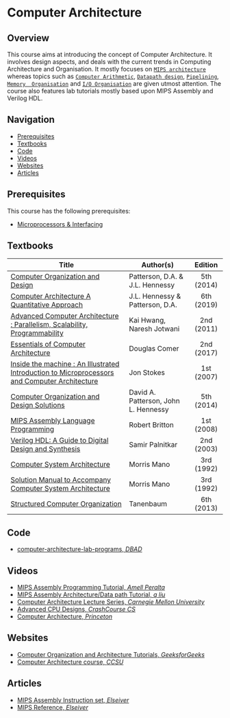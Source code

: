 # Computer Architecture

## Overview

This course aims at introducing the concept of Computer Architecture. It involves design aspects, and deals with the current trends in Computing Architecture and Organisation. It mostly focuses on [`MIPS architecture`](https://en.wikipedia.org/wiki/MIPS_architecture) whereas topics such as [`Computer Arithmetic`](https://andybargh.com/fixed-and-floating-point-binary/), [`Datapath design`](https://en.m.wikipedia.org/wiki/Datapath), [`Pipelining`](https://en.wikipedia.org/wiki/Instruction_pipelining), [`Memory  Organisation`](https://www.geeksforgeeks.org/cache-memory/) and [`I/O Organisation`](https://www.studytonight.com/computer-architecture/input-output-organisation) are given utmost attention. The course also features lab tutorials mostly based upon MIPS Assembly and Verilog HDL.

## Navigation

*   [Prerequisites](#prerequisites)
*   [Textbooks](#textbooks)
*   [Code](#code)
*   [Videos](#videos)
*   [Websites](#websites)
*   [Articles](#articles)

## Prerequisites

This course has the following prerequisites:

*   [Microprocessors & Interfacing](../CSF241)

## Textbooks

| Title | Author(s) | Edition |
| -------------|-------------|:-----:|
| [Computer Organization and Design](https://drive.google.com/file/d/1OwVqBQkyjW4xvUvrVYyx3zMe5XkRHRlX/view?usp=sharing) | Patterson, D.A. & J.L. Hennessy | 5th (2014) |
| [Computer Architecture A Quantitative Approach](https://drive.google.com/file/d/1i4dY8jOw_lcx5PN69WaskMDTQPHlyEW8/view?usp=sharing)| J.L. Hennessy & Patterson, D.A. | 6th (2019) |
| [Advanced Computer Architecture : Parallelism, Scalability, Programmability](https://drive.google.com/file/d/18K8FrkRIqvOHrOp9PhXEkJUzJbf9APEk/view?usp=sharing)| Kai Hwang, Naresh Jotwani| 2nd (2011) |
| [Essentials of Computer Architecture](https://drive.google.com/file/d/1QkX42TPpzQYs9ddVMT5N_C5REU9HzzeP/view?usp=sharing) | Douglas Comer | 2nd (2017) |
| [Inside the machine : An Illustrated Introduction to Microprocessors and Computer Architecture](https://drive.google.com/file/d/1_Xvj7vijj6chKM6tPglo2Ny_ZItzeDUd/view?usp=sharing) | Jon Stokes | 1st (2007) |
| [Computer Organization and Design Solutions](https://drive.google.com/file/d/1IIsDVOpq5G7OIQZE_DVBm0lNN-AsCX6c/view?usp=sharing) | David A. Patterson, John L. Hennessy | 5th (2014) |
| [MIPS Assembly Language Programming](https://drive.google.com/file/d/14cV0euXsj2bGjfiDUaoyrjV8JSl7moJQ/view?usp=sharing)| Robert Britton | 1st (2008) |
| [Verilog HDL: A Guide to Digital Design and Synthesis](https://drive.google.com/file/d/1Jsir-0wUtU4odRxciu5W4Kj0tD2lauqi/view?usp=sharing) | Samir Palnitkar | 2nd (2003) |
| [Computer System Architecture](https://drive.google.com/open?id=1m7yQj3PseHdS1lb3Shg07fin1qQUVxMB)| Morris Mano | 3rd (1992) | 
| [Solution Manual to Accompany Computer System Architecture](https://drive.google.com/open?id=1t11HHEnuweWS2-kjUXje2j27Qy7bFKYf)| Morris Mano | 3rd (1992) | 
| [Structured Computer Organization](https://drive.google.com/open?id=1fVYBSMM0VX-cqI6R1-ZzIGtB61kEXwEd)| Tanenbaum | 6th (2013) |

## Code

*	[computer-architecture-lab-programs, *DBAD*](https://github.com/dontbeadouche/computer-architecture-lab-programs)

## Videos

*	[MIPS Assembly Programming Tutorial, *Amell Peralta*](https://www.youtube.com/playlist?list=PL5b07qlmA3P6zUdDf-o97ddfpvPFuNa5A)
*	[MIPS Assembly Architecture/Data path Tutorial, *q liu*](https://www.youtube.com/playlist?list=PLPXsMt57rLthe1kihStAdRgGdj3IZ7WHe)
* 	[Computer Architecture Lecture Series, *Carnegie Mellon University*](https://www.youtube.com/watch?v=zLP_X4wyHbY&list=PL5PHm2jkkXmi5CxxI7b3JCL1TWybTDtKq) 
* 	[Advanced CPU Designs, *CrashCourse CS*](https://www.youtube.com/watch?v=rtAlC5J1U40)
* 	[Computer Architecture, *Princeton*](https://www.coursera.org/learn/comparch)

## Websites

*	[Computer Organization and Architecture Tutorials, *GeeksforGeeks*](https://www.geeksforgeeks.org/computer-organization-and-architecture-tutorials/)
*	[Computer Architecture course, *CCSU*](https://cs.ccsu.edu/~markov/ccsu_courses/385Syllabus.html)


## Articles

*	[MIPS Assembly Instruction set, *Elseiver*](https://drive.google.com/file/d/1BALeU_H4ljlzb37aLAAIvElQhalvnVde/view?usp=sharing)
*	[MIPS Reference, *Elseiver*](https://drive.google.com/file/d/1sBjUZfIpwE-Z5DnzeA-lADrYW0SUd3sh/view?usp=sharing)
